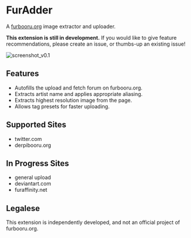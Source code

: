 # FurAdder
A [furbooru.org](https://furbooru.org) image extractor and uploader.

**This extension is still in development.** If you would like to give feature recommendations,
please create an issue, or thumbs-up an existing issue!

![screenshot_v0.1](media/screenshot_v0.1.png)

## Features
* Autofills the upload and fetch forum on furbooru.org.
* Extracts artist name and applies appropriate aliasing.
* Extracts highest resolution image from the page.
* Allows tag presets for faster uploading.

## Supported Sites
* twitter.com
* derpibooru.org

## In Progress Sites
* general upload
* deviantart.com
* furaffinity.net

## Legalese
This extension is independently developed, and not an official project of furbooru.org.
